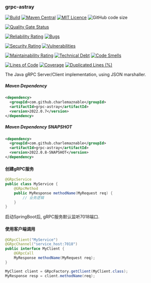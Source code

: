 ### grpc-astray

[![Build](https://github.com/CharLemAznable/grpc-astray/actions/workflows/build.yml/badge.svg)](https://github.com/CharLemAznable/grpc-astray/actions/workflows/build.yml)
[![Maven Central](https://maven-badges.herokuapp.com/maven-central/com.github.charlemaznable/grpc-astray/badge.svg)](https://maven-badges.herokuapp.com/maven-central/com.github.charlemaznable/grpc-astray/)
[![MIT Licence](https://badges.frapsoft.com/os/mit/mit.svg?v=103)](https://opensource.org/licenses/mit-license.php)
![GitHub code size](https://img.shields.io/github/languages/code-size/CharLemAznable/grpc-astray)

[![Quality Gate Status](https://sonarcloud.io/api/project_badges/measure?project=CharLemAznable_grpc-astray&metric=alert_status)](https://sonarcloud.io/dashboard?id=CharLemAznable_grpc-astray)

[![Reliability Rating](https://sonarcloud.io/api/project_badges/measure?project=CharLemAznable_grpc-astray&metric=reliability_rating)](https://sonarcloud.io/dashboard?id=CharLemAznable_grpc-astray)
[![Bugs](https://sonarcloud.io/api/project_badges/measure?project=CharLemAznable_grpc-astray&metric=bugs)](https://sonarcloud.io/dashboard?id=CharLemAznable_grpc-astray)

[![Security Rating](https://sonarcloud.io/api/project_badges/measure?project=CharLemAznable_grpc-astray&metric=security_rating)](https://sonarcloud.io/dashboard?id=CharLemAznable_grpc-astray)
[![Vulnerabilities](https://sonarcloud.io/api/project_badges/measure?project=CharLemAznable_grpc-astray&metric=vulnerabilities)](https://sonarcloud.io/dashboard?id=CharLemAznable_grpc-astray)

[![Maintainability Rating](https://sonarcloud.io/api/project_badges/measure?project=CharLemAznable_grpc-astray&metric=sqale_rating)](https://sonarcloud.io/dashboard?id=CharLemAznable_grpc-astray)
[![Technical Debt](https://sonarcloud.io/api/project_badges/measure?project=CharLemAznable_grpc-astray&metric=sqale_index)](https://sonarcloud.io/dashboard?id=CharLemAznable_grpc-astray)
[![Code Smells](https://sonarcloud.io/api/project_badges/measure?project=CharLemAznable_grpc-astray&metric=code_smells)](https://sonarcloud.io/dashboard?id=CharLemAznable_grpc-astray)

[![Lines of Code](https://sonarcloud.io/api/project_badges/measure?project=CharLemAznable_grpc-astray&metric=ncloc)](https://sonarcloud.io/dashboard?id=CharLemAznable_grpc-astray)
[![Coverage](https://sonarcloud.io/api/project_badges/measure?project=CharLemAznable_grpc-astray&metric=coverage)](https://sonarcloud.io/dashboard?id=CharLemAznable_grpc-astray)
[![Duplicated Lines (%)](https://sonarcloud.io/api/project_badges/measure?project=CharLemAznable_grpc-astray&metric=duplicated_lines_density)](https://sonarcloud.io/dashboard?id=CharLemAznable_grpc-astray)

The Java gRPC Server/Client implementation, using JSON marshaller.

##### Maven Dependency

```xml
<dependency>
  <groupId>com.github.charlemaznable</groupId>
  <artifactId>grpc-astray</artifactId>
  <version>2022.0.7</version>
</dependency>
```

##### Maven Dependency SNAPSHOT

```xml
<dependency>
  <groupId>com.github.charlemaznable</groupId>
  <artifactId>grpc-astray</artifactId>
  <version>2022.0.8-SNAPSHOT</version>
</dependency>
```

#### 创建gRPC服务

```java
@GRpcService
public class MyService {
    @GRpcMethod
    public MyResponse methodName(MyRequest req) {
        // 业务逻辑
    }
}
```

启动SpringBoot后, gRPC服务默认监听7018端口.

#### 使用客户端调用

```java
@GRpcClient("MyService")
@GRpcChannel("service_host:7018")
public interface MyClient {
    @GRpcCall
    MyResponse methodName(MyRequest req);
}

MyClient client = GRpcFactory.getClient(MyClient.class);
MyResponse resp = client.methodName(req);
```
